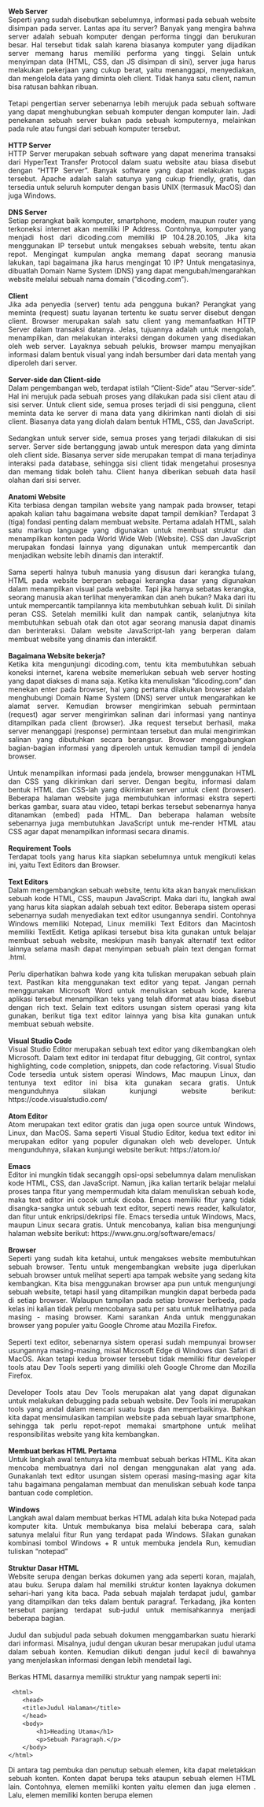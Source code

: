 <p align="justify"><b>Web Server</b> </br>
Seperti yang sudah disebutkan sebelumnya, informasi pada sebuah website disimpan pada server. Lantas apa itu server? Banyak yang mengira bahwa server adalah sebuah komputer dengan performa tinggi dan berukuran besar. Hal tersebut tidak salah karena biasanya komputer yang dijadikan server memang harus memiliki performa yang tinggi. Selain untuk menyimpan data (HTML, CSS, dan JS disimpan di sini), server juga harus melakukan pekerjaan yang cukup berat, yaitu menanggapi, menyediakan, dan mengelola data yang diminta oleh client. Tidak hanya satu client, namun bisa ratusan bahkan ribuan.</br></br>
Tetapi pengertian server sebenarnya lebih merujuk pada sebuah software yang dapat menghubungkan sebuah komputer dengan komputer lain. Jadi penekanan sebuah server bukan pada sebuah komputernya, melainkan pada rule atau fungsi dari sebuah komputer tersebut.</br></br>
<b>HTTP Server</b></br>
HTTP Server merupakan sebuah software yang dapat menerima transaksi dari HyperText Transfer Protocol dalam suatu website atau biasa disebut dengan “HTTP Server”. Banyak software yang dapat melakukan tugas tersebut. Apache adalah salah satunya yang cukup friendly, gratis, dan tersedia untuk seluruh komputer dengan basis UNIX (termasuk MacOS) dan juga Windows.</br></br>
<b>DNS Server</b></br>
Setiap perangkat baik komputer, smartphone, modem, maupun router yang terkoneksi internet akan memiliki IP Address. Contohnya, komputer yang menjadi host dari dicoding.com memiliki IP 104.28.20.105, Jika kita menggunakan IP tersebut untuk mengakses sebuah website, tentu akan repot. Mengingat kumpulan angka memang dapat seorang manusia lakukan, tapi bagaimana jika harus mengingat 10 IP? Untuk mengatasinya, dibuatlah Domain Name System (DNS) yang dapat mengubah/mengarahkan website melalui sebuah nama domain (“dicoding.com”). </br></br>
<b>Client</b></br>
Jika ada penyedia (server) tentu ada pengguna bukan? Perangkat yang meminta (request) suatu layanan tertentu ke suatu server disebut dengan client. Browser merupakan salah satu client yang memanfaatkan HTTP Server dalam transaksi datanya. Jelas, tujuannya adalah untuk mengolah, menampilkan, dan melakukan interaksi dengan dokumen yang disediakan oleh web server. Layaknya sebuah pelukis, browser mampu menyajikan informasi dalam bentuk visual yang indah bersumber dari data mentah yang diperoleh dari server.</br></br>
<b>Server-side dan Client-side</b></br>
Dalam pengembangan web, terdapat istilah “Client-Side” atau “Server-side”. Hal ini merujuk pada sebuah proses yang dilakukan pada sisi client atau di sisi server. Untuk client side, semua proses terjadi di sisi pengguna, client meminta data ke server di mana data yang dikirimkan nanti diolah di sisi client. Biasanya data yang diolah dalam bentuk HTML, CSS, dan JavaScript. </br></br>
Sedangkan untuk server side, semua proses yang terjadi dilakukan di sisi server. Server side bertanggung jawab untuk merespon data yang diminta oleh client side. Biasanya server side merupakan tempat di mana terjadinya interaksi pada database, sehingga sisi client tidak mengetahui prosesnya dan memang tidak boleh tahu. Client hanya diberikan sebuah data hasil olahan dari sisi server.</br></br>
<b>Anatomi Website</b></br>
Kita terbiasa dengan tampilan website yang nampak pada browser, tetapi apakah kalian tahu bagaimana website dapat tampil demikian? Terdapat 3 (tiga) fondasi penting dalam membuat website. Pertama adalah HTML, salah satu markup language yang digunakan untuk membuat struktur dan menampilkan konten pada World Wide Web (Website). CSS dan JavaScript merupakan fondasi lainnya yang digunakan untuk mempercantik dan menjadikan website lebih dinamis dan interaktif. </br></br>
Sama seperti halnya tubuh manusia yang disusun dari kerangka tulang, HTML pada website berperan sebagai kerangka dasar yang digunakan dalam menampilkan visual pada website. Tapi jika hanya sebatas kerangka, seorang manusia akan terlihat menyeramkan dan aneh bukan? Maka dari itu untuk mempercantik tampilannya kita membutuhkan sebuah kulit. Di sinilah peran CSS. Setelah memiliki kulit dan nampak cantik, selanjutnya kita membutuhkan sebuah otak dan otot agar seorang manusia dapat dinamis dan berinteraksi. Dalam website JavaScript-lah yang berperan dalam membuat website yang dinamis dan interaktif.</br></br>
<b>Bagaimana Website bekerja?</b></br>
Ketika kita mengunjungi dicoding.com, tentu kita membutuhkan sebuah koneksi internet, karena website memerlukan sebuah web server hosting yang dapat diakses di mana saja. Ketika kita menuliskan “dicoding.com” dan menekan enter pada browser, hal yang pertama dilakukan browser adalah menghubungi Domain Name System (DNS) server untuk mengarahkan ke alamat server. Kemudian browser mengirimkan sebuah permintaan (request) agar server mengirimkan salinan dari informasi yang nantinya ditampilkan pada client (browser). Jika request tersebut berhasil, maka server menanggapi (response) permintaan tersebut dan mulai mengirimkan salinan yang dibutuhkan secara berangsur. Browser menggabungkan bagian-bagian informasi yang diperoleh untuk kemudian tampil di jendela browser.</br></br>
Untuk menampilkan informasi pada jendela, browser menggunakan HTML dan CSS yang dikirimkan dari server. Dengan begitu, informasi dalam bentuk HTML dan CSS-lah yang dikirimkan server untuk client (browser). Beberapa halaman website juga membutuhkan informasi ekstra seperti berkas gambar, suara atau video, tetapi berkas tersebut sebenarnya hanya ditanamkan (embed) pada HTML. Dan beberapa halaman website sebenarnya juga membutuhkan JavaScript untuk me-render HTML atau CSS agar dapat menampilkan informasi secara dinamis.</br></br>
<b>Requirement Tools</b></br>
Terdapat tools yang harus kita siapkan sebelumnya untuk mengikuti kelas ini, yaitu Text Editors dan Browser.</br></br>
<b>Text Editors</b></br>
Dalam mengembangkan sebuah website, tentu kita akan banyak menuliskan sebuah kode HTML, CSS, maupun JavaScript. Maka dari itu, langkah awal yang harus kita siapkan adalah sebuah text editor. Beberapa sistem operasi sebenarnya sudah menyediakan text editor usungannya sendiri. Contohnya Windows memiliki Notepad, Linux memiliki Text Editors dan Macintosh memiliki TextEdit. Ketiga aplikasi tersebut bisa kita gunakan untuk belajar membuat sebuah website, meskipun masih banyak alternatif text editor lainnya selama masih dapat menyimpan sebuah plain text dengan format .html.</br></br>
Perlu diperhatikan bahwa kode yang kita tuliskan merupakan sebuah plain text. Pastikan kita menggunakan text editor yang tepat. Jangan pernah menggunakan Microsoft Word untuk menuliskan sebuah kode, karena aplikasi tersebut menampilkan teks yang telah diformat atau biasa disebut dengan rich text. Selain text editors usungan sistem operasi yang kita gunakan, berikut tiga text editor lainnya yang bisa kita gunakan untuk membuat sebuah website.</br></br>
<b>Visual Studio Code</b></br>
Visual Studio Editor merupakan sebuah text editor yang dikembangkan oleh Microsoft. Dalam text editor ini terdapat fitur debugging, Git control, syntax highlighting, code completion, snippets, dan code refactoring. Visual Studio Code tersedia untuk sistem operasi Windows, Mac maupun Linux, dan tentunya text editor ini bisa kita gunakan secara gratis. Untuk mengunduhnya silakan kunjungi website berikut: https://code.visualstudio.com/</br></br>
<b>Atom Editor</b></br>
Atom merupakan text editor gratis dan juga open source untuk Windows, Linux, dan MacOS. Sama seperti Visual Studio Editor, kedua text editor ini merupakan editor yang populer digunakan oleh web developer. Untuk mengunduhnya, silakan kunjungi website berikut: https://atom.io/</br></br>
<b>Emacs</b></br>
Editor ini mungkin tidak secanggih opsi-opsi sebelumnya dalam menuliskan kode HTML, CSS, dan JavaScript. Namun, jika kalian tertarik belajar melalui proses tanpa fitur yang mempermudah kita dalam menuliskan sebuah kode, maka text editor ini cocok untuk dicoba. Emacs memiliki fitur yang tidak disangka-sangka untuk sebuah text editor, seperti news reader, kalkulator, dan fitur untuk enkripsi/dekripsi file. Emacs tersedia untuk Windows, Macs, maupun Linux secara gratis. Untuk mencobanya, kalian bisa mengunjungi halaman website berikut: https://www.gnu.org/software/emacs/</br></br>
<b>Browser</b></br>
Seperti yang sudah kita ketahui, untuk mengakses website membutuhkan sebuah browser. Tentu untuk mengembangkan website juga diperlukan sebuah browser untuk melihat seperti apa tampak website yang sedang kita kembangkan. Kita bisa menggunakan browser apa pun untuk mengunjungi sebuah website, tetapi hasil yang ditampilkan mungkin dapat berbeda pada di setiap browser. Walaupun tampilan pada setiap browser berbeda, pada kelas ini kalian tidak perlu mencobanya satu per satu untuk melihatnya pada masing - masing browser. Kami sarankan Anda untuk menggunakan browser yang populer yaitu Google Chrome atau Mozilla Firefox. </br></br>
Seperti text editor, sebenarnya sistem operasi sudah mempunyai browser usungannya masing-masing, misal Microsoft Edge di Windows dan Safari di MacOS. Akan tetapi kedua browser tersebut tidak memiliki fitur developer tools atau Dev Tools seperti yang dimiliki oleh Google Chrome dan Mozilla Firefox.</br></br>
Developer Tools atau Dev Tools merupakan alat yang dapat digunakan untuk melakukan debugging pada sebuah website. Dev Tools ini merupakan tools yang andal dalam mencari suatu bugs dan memperbaikinya. Bahkan kita dapat mensimulasikan tampilan website pada sebuah layar smartphone, sehingga tak perlu repot-repot memakai smartphone untuk melihat responsibilitas website yang kita kembangkan.</br></br>
<b>Membuat berkas HTML Pertama</b></br>
Untuk langkah awal tentunya kita membuat sebuah berkas HTML. Kita akan mencoba membuatnya dari nol dengan menggunakan alat yang ada. Gunakanlah text editor usungan sistem operasi masing-masing agar kita tahu bagaimana pengalaman membuat dan menuliskan sebuah kode tanpa bantuan code completion.</br></br>
<b>Windows</b></br>
Langkah awal dalam membuat berkas HTML adalah kita buka Notepad pada komputer kita. Untuk membukanya bisa melalui beberapa cara, salah satunya melalui fitur Run yang terdapat pada Windows. Silakan gunakan kombinasi tombol Windows + R untuk membuka jendela Run, kemudian tuliskan “notepad”</br></br>
<b>Struktur Dasar HTML</b></br>
Website serupa dengan berkas dokumen yang ada seperti koran, majalah, atau buku. Serupa dalam hal memiliki struktur konten layaknya dokumen sehari-hari yang kita baca. Pada sebuah majalah terdapat judul, gambar yang ditampilkan dan teks dalam bentuk paragraf. Terkadang, jika konten tersebut panjang terdapat sub-judul untuk memisahkannya menjadi beberapa bagian.</br></br>
Judul dan subjudul pada sebuah dokumen menggambarkan suatu hierarki dari informasi. Misalnya, judul dengan ukuran besar merupakan judul utama dalam sebuah konten. Kemudian diikuti dengan judul kecil di bawahnya yang menjelaskan informasi dengan lebih mendetail lagi.</br></br>
Berkas HTML dasarnya memiliki struktur yang nampak seperti ini:
</p>

```plantuml 
 <html>
    <head>
    <title>Judul Halaman</title>
    </head>
    <body>
        <h1>Heading Utama</h1>
        <p>Sebuah Paragraph.</p>
    </body>
</html>
```

<p align="justify">Di antara tag pembuka dan penutup sebuah elemen, kita dapat meletakkan sebuah konten. Konten dapat berupa teks ataupun sebuah elemen HTML lain. Contohnya, elemen <html> memiliki konten yaitu elemen <head> dan juga elemen <body>. Lalu, elemen <head> memiliki konten berupa elemen <title> yang di dalamnya memiliki konten berupa teks dari judul halaman yang ditampilkan. Begitu pula dengan elemen lainnya, sehingga hirarki elemen HTML nampak seperti ini.</p>
<p align="center"><img src="https://github.com/yenysyafitry/Belajar-Dasar-Pemrograman-Web/blob/main/gambar2.jpeg"></p>
<p align="justify"><b>Elemen <html></b></br>
Hierarki elemen teratas pada berkas HTML adalah elemen HTML-nya itu sendiri. Elemen ini digunakan untuk memberitahu kepada browser bahwa ini merupakan sebuah berkas HTML sekaligus menjadi root dari sebuah berkasnya itu. Seluruh elemen lainnya tentunya dituliskan pada konten elemen ini.</br></br>
<b>Elemen <head></b></br>
Elemen <head> pada berkas HTML berfungsi sebagai tempat disimpannya informasi dari dokumen HTML. Informasi dapat berupa elemen meta, style, atau link. Dan juga pada elemen ini judul dari dokumen HTML didefinisikan dengan menggunakan elemen <title>. Berikut contoh elemen yang berada pada konten head:
 
  ```plantuml
1.<title> 
2.<style>
3.<base>
4.<link>
5.<meta>
6.<script>
7.<noscript>
```
 
 </p>

<p align="justify">Pada HTML versi 4.01, elemen <head> wajib ada dalam sebuah berkas HTML. Berikut contoh penulisan sebuah elemen <head> beserta contoh konten di dalamnya:</br>
  
  ```plantuml
<head>
    <meta charset="utf-8">
    <title>Judul halaman</title>
    <style> Style </style>
</head>
```

Tetapi sejak HTML5, penggunaan <head> dapat dihilangkan. Sehingga struktur dasar berkas HTML menjadi seperti ini:</p>

  ```plantuml
<html>
    <meta charset="utf-8">
    <title>Judul halaman</title>
    <style> Style </style>
    <body>
        <h1>Heading Utama</h1>
        <p>Sebuah Paragraph.</p>
    </body>
</html>
```

<p align="justify"><b>Elemen <body></b></br>
Seluruh konten yang terdapat pada elemen ini akan ditampilkan pada halaman website. Maka dari itu, elemen ini digunakan untuk menampung seluruh konten atau elemen yang ditampilkan ke dalam jendela browser. Silakan coba tuliskan kode berikut, simpan dalam format HTML dan jalankan pada browser:

 ```plantuml
<html>
    <head>
        <title>Ini merupakan judul dari dokumen HTML</title>
    </head>
    <body>
        <h1>header yang diletakan di dalam elemen body</h1>
        <p>Ini merupakan sebuah paragraph yang juga diletakan pada sebuah konten body, sehingga konten ini dapat dilihat oleh 
        pengguna pada jendela browser.</p>
    </body>
</html>
```

Maka seluruh konten yang dituliskan di dalam elemen <body> akan nampak pada browser.</p>

<p align="center"><img src="https://github.com/yenysyafitry/Belajar-Dasar-Pemrograman-Web/blob/main/gambar2.jpeg"></p>
